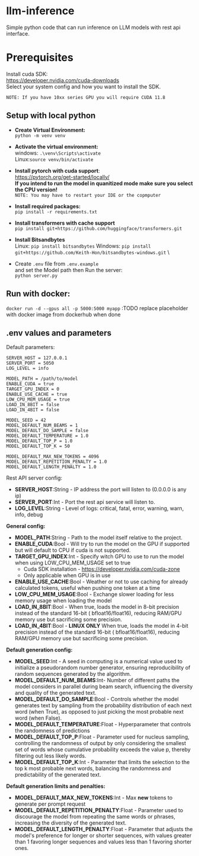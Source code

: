 # llm-inference

Simple python code that can run inference on LLM models with rest api interface.

# Prerequisites

Install cuda SDK: \
https://developer.nvidia.com/cuda-downloads \
Select your system config and how you want to install the SDK.

`NOTE: If you have 10xx series GPU you will require CUDA 11.8`

## Setup with local python

- **Create Virtual Environment:**\
`python -m venv venv`


- **Activate the virtual environment:** \
windows: `.\venv\Scripts\activate`\
Linux:`source venv/bin/activate`


- **Install pytorch with cuda support**: \
https://pytorch.org/get-started/locally/ \
**If you intend to run the model in quanitized mode make sure you select the CPU version!** \
`NOTE: You may have to restart your IDE or the copmputer`


- **Install required packages:** \
`pip install -r requirements.txt`


- **Install transformers with cache support** \
`pip install git+https://github.com/huggingface/transformers.git`


- **Install Bitsandbytes** \
Linux: `pip install bitsandbytes`
Windows: `pip install git+https://github.com/Keith-Hon/bitsandbytes-windows.git` \


- Create `.env` file from `.env.example`\
and set the Model path then Run the server: \
`python server.py`

## Run with docker:

`docker run -d --gpus all -p 5000:5000 myapp` :TODO replace placeholder with docker image from dockerhub when done

## .env values and parameters

Default parameters:

```
SERVER_HOST = 127.0.0.1
SERVER_PORT = 5050
LOG_LEVEL = info

MODEL_PATH = /path/to/model 
ENABLE_CUDA = true
TARGET_GPU_INDEX = 0
ENABLE_USE_CACHE = true
LOW_CPU_MEM_USAGE = true
LOAD_IN_8BIT = false
LOAD_IN_4BIT = false

MODEL_SEED = 42
MODEL_DEFAULT_NUM_BEAMS = 1
MODEL_DEFAULT_DO_SAMPLE = false
MODEL_DEFAULT_TEMPERATURE = 1.0
MODEL_DEFAULT_TOP_P = 1.0
MODEL_DEFAULT_TOP_K = 50

MODEL_DEFAULT_MAX_NEW_TOKENS = 4096
MODEL_DEFAULT_REPETITION_PENALTY = 1.0
MODEL_DEFAULT_LENGTH_PENALTY = 1.0
```

Rest API server config:

- **SERVER_HOST**:String - IP address the port will listen to (0.0.0.0 is any ip)
- **SERVER_PORT**:Int - Port the rest api service will listen to.
- **LOG_LEVEL**:String - Level of logs: critical, fatal, error, warning, warn, info, debug

**General config:**

- **MODEL_PATH**:String - Path to the model itself relative to the project.
- **ENABLE_CUDA**:Bool - Will try to run the model on the GPU if supported but will default to CPU if cuda is not
  supported.
- **TARGET_GPU_INDEX**:Int - Specify witch GPU to use to run the model when using LOW_CPU_MEM_USAGE set to true
    - Cuda SDK installation - https://developer.nvidia.com/cuda-zone
    - Only applicable when GPU is in use
- **ENABLE_USE_CACHE**:Bool - Weather or not to use caching for already calculated tokens, useful when pushing one token
  at a time
- **LOW_CPU_MEM_USAGE**:Bool - Exchange slower loading for less memory usage when loading the model
- **LOAD_IN_8BIT**:Bool - When true, loads the model in 8-bit precision instead of the standard 16-bit (
  bfloat16/float16), reducing RAM/GPU memory use but sacrificing some precision.
- **LOAD_IN_4BIT**:Bool - **LINUX ONLY** When true, loads the model in 4-bit precision instead of the standard 16-bit (
  bfloat16/float16), reducing RAM/GPU memory use but sacrificing some precision.

**Default generation config:**

- **MODEL_SEED**:Int - A seed in computing is a numerical value used to initialize a pseudorandom number generator,
  ensuring reproducibility of random sequences generated by the algorithm.
- **MODEL_DEFAULT_NUM_BEAMS**:Int- Number of different paths the model considers in parallel during beam search,
  influencing the diversity and quality of the generated text.
- **MODEL_DEFAULT_DO_SAMPLE**:Bool - Controls whether the model generates text by sampling from the probability
  distribution of each next word (when True), as opposed to just picking the most probable next word (when False).
- **MODEL_DEFAULT_TEMPERATURE**:Float - Hyperparameter that controls the randomness of predictions
- **MODEL_DEFAULT_TOP_P**:Float - Parameter used for nucleus sampling, controlling the randomness of output by only
  considering the smallest set of words whose cumulative probability exceeds the value p, thereby filtering out less
  likely words.
- **MODEL_DEFAULT_TOP_K**:Int - Parameter that limits the selection to the top k most probable next words, balancing the
  randomness and predictability of the generated text.

**Default generation limits and penalties:**

- **MODEL_DEFAULT_MAX_NEW_TOKENS**:Int - Max **new** tokens to generate per prompt request
- **MODEL_DEFAULT_REPETITION_PENALTY**:Float - Parameter used to discourage the model from repeating the same words or
  phrases, increasing the diversity of the generated text.
- **MODEL_DEFAULT_LENGTH_PENALTY**:Float - Parameter that adjusts the model's preference for longer or shorter
  sequences, with values greater than 1 favoring longer sequences and values less than 1 favoring shorter ones.

 